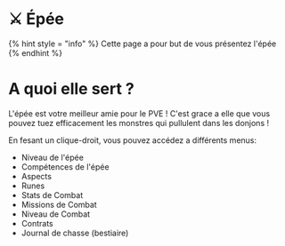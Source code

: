 # ⚔️​ Épée
{% hint style = "info" %} Cette page a pour but de vous présentez l'épée {% endhint %}

# A quoi elle sert ?
L'épée est votre meilleur amie pour le PVE !
C'est grace a elle que vous pouvez tuez efficacement les monstres qui pullulent dans les donjons !

En fesant un clique-droit, vous pouvez accédez a différents menus:
- Niveau de l'épée
- Compétences de l'épée
- Aspects
- Runes
- Stats de Combat
- Missions de Combat
- Niveau de Combat
- Contrats
- Journal de chasse (bestiaire)
